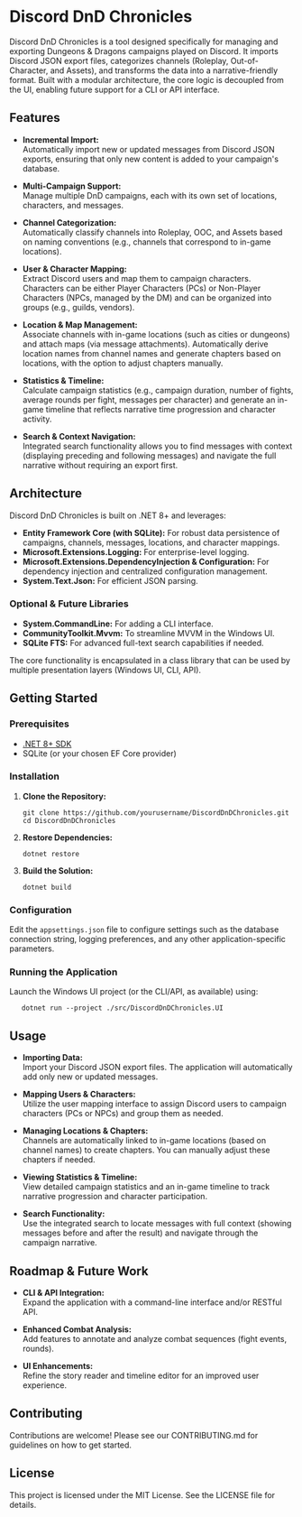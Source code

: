 # Discord DnD Chronicles

Discord DnD Chronicles is a tool designed specifically for managing and exporting Dungeons & Dragons campaigns played on Discord. It imports Discord JSON export files, categorizes channels (Roleplay, Out-of-Character, and Assets), and transforms the data into a narrative-friendly format. Built with a modular architecture, the core logic is decoupled from the UI, enabling future support for a CLI or API interface.

## Features

- **Incremental Import:**  
  Automatically import new or updated messages from Discord JSON exports, ensuring that only new content is added to your campaign's database.

- **Multi-Campaign Support:**  
  Manage multiple DnD campaigns, each with its own set of locations, characters, and messages.

- **Channel Categorization:**  
  Automatically classify channels into Roleplay, OOC, and Assets based on naming conventions (e.g., channels that correspond to in-game locations).

- **User & Character Mapping:**  
  Extract Discord users and map them to campaign characters. Characters can be either Player Characters (PCs) or Non-Player Characters (NPCs, managed by the DM) and can be organized into groups (e.g., guilds, vendors).

- **Location & Map Management:**  
  Associate channels with in-game locations (such as cities or dungeons) and attach maps (via message attachments). Automatically derive location names from channel names and generate chapters based on locations, with the option to adjust chapters manually.

- **Statistics & Timeline:**  
  Calculate campaign statistics (e.g., campaign duration, number of fights, average rounds per fight, messages per character) and generate an in-game timeline that reflects narrative time progression and character activity.

- **Search & Context Navigation:**  
  Integrated search functionality allows you to find messages with context (displaying preceding and following messages) and navigate the full narrative without requiring an export first.

## Architecture

Discord DnD Chronicles is built on .NET 8+ and leverages:
- **Entity Framework Core (with SQLite):** For robust data persistence of campaigns, channels, messages, locations, and character mappings.
- **Microsoft.Extensions.Logging:** For enterprise-level logging.
- **Microsoft.Extensions.DependencyInjection & Configuration:** For dependency injection and centralized configuration management.
- **System.Text.Json:** For efficient JSON parsing.

### Optional & Future Libraries
- **System.CommandLine:** For adding a CLI interface.
- **CommunityToolkit.Mvvm:** To streamline MVVM in the Windows UI.
- **SQLite FTS:** For advanced full-text search capabilities if needed.

The core functionality is encapsulated in a class library that can be used by multiple presentation layers (Windows UI, CLI, API).

## Getting Started

### Prerequisites
- [.NET 8+ SDK](https://dotnet.microsoft.com/download)
- SQLite (or your chosen EF Core provider)

### Installation
1. **Clone the Repository:**

       git clone https://github.com/yourusername/DiscordDnDChronicles.git
       cd DiscordDnDChronicles

2. **Restore Dependencies:**

       dotnet restore

3. **Build the Solution:**

       dotnet build

### Configuration
Edit the `appsettings.json` file to configure settings such as the database connection string, logging preferences, and any other application-specific parameters.

### Running the Application
Launch the Windows UI project (or the CLI/API, as available) using:

       dotnet run --project ./src/DiscordDnDChronicles.UI

## Usage

- **Importing Data:**  
  Import your Discord JSON export files. The application will automatically add only new or updated messages.

- **Mapping Users & Characters:**  
  Utilize the user mapping interface to assign Discord users to campaign characters (PCs or NPCs) and group them as needed.

- **Managing Locations & Chapters:**  
  Channels are automatically linked to in-game locations (based on channel names) to create chapters. You can manually adjust these chapters if needed.

- **Viewing Statistics & Timeline:**  
  View detailed campaign statistics and an in-game timeline to track narrative progression and character participation.

- **Search Functionality:**  
  Use the integrated search to locate messages with full context (showing messages before and after the result) and navigate through the campaign narrative.

## Roadmap & Future Work

- **CLI & API Integration:**  
  Expand the application with a command-line interface and/or RESTful API.

- **Enhanced Combat Analysis:**  
  Add features to annotate and analyze combat sequences (fight events, rounds).

- **UI Enhancements:**  
  Refine the story reader and timeline editor for an improved user experience.

## Contributing

Contributions are welcome! Please see our CONTRIBUTING.md for guidelines on how to get started.

## License

This project is licensed under the MIT License. See the LICENSE file for details.

